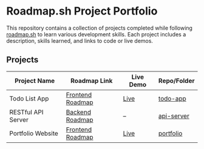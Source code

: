 # Roadmap.sh Project Portfolio

This repository contains a collection of projects completed while following [roadmap.sh](https://roadmap.sh) to learn various development skills. Each project includes a description, skills learned, and links to code or live demos.

## Projects

| Project Name       | Roadmap Link                                  | Live Demo                         | Repo/Folder |
|--------------------|-----------------------------------------------|-----------------------------------|-------------|
| Todo List App      | [Frontend Roadmap](https://roadmap.sh/frontend) | [Live](https://example.com/todo) | [todo-app](./todo-app) |
| RESTful API Server | [Backend Roadmap](https://roadmap.sh/backend)  | –                                 | [api-server](./api-server) |
| Portfolio Website  | [Frontend Roadmap](https://roadmap.sh/frontend) | [Live](https://yourdomain.com)   | [portfolio](./portfolio) |

